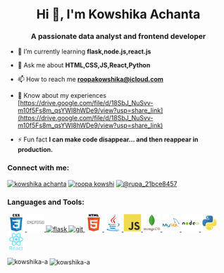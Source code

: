 <h1 align="center">Hi 👋, I'm Kowshika Achanta</h1>
<h3 align="center">A passionate data analyst and frontend developer</h3>

- 🌱 I’m currently learning **flask,node.js,react.js**

- 💬 Ask me about **HTML,CSS,JS,React,Python**

- 📫 How to reach me **roopakowshika@icloud.com**

- 📄 Know about my experiences [https://drive.google.com/file/d/18SbJ_NuSvv-m10f5Fs8m_qsYWI8hWDe9/view?usp=share_link](https://drive.google.com/file/d/18SbJ_NuSvv-m10f5Fs8m_qsYWI8hWDe9/view?usp=share_link)

- ⚡ Fun fact **I can make code disappear... and then reappear in production.**

<h3 align="left">Connect with me:</h3>
<p align="left">
<a href="https://www.linkedin.com/in/kowshika-a-b07b44243/" target="blank"><img align="center" src="https://raw.githubusercontent.com/rahuldkjain/github-profile-readme-generator/master/src/images/icons/Social/linked-in-alt.svg" alt="kowshika achanta" height="30" width="40" /></a>
<a href="[https://kaggle.com/roopa kowshi](https://www.kaggle.com/roopakowshi)" target="blank"><img align="center" src="https://raw.githubusercontent.com/rahuldkjain/github-profile-readme-generator/master/src/images/icons/Social/kaggle.svg" alt="roopa kowshi" height="30" width="40" /></a>
<a href="https://www.hackerearth.com/@rupa_21bce8457" target="blank"><img align="center" src="https://raw.githubusercontent.com/rahuldkjain/github-profile-readme-generator/master/src/images/icons/Social/hackerearth.svg" alt="@rupa_21bce8457" height="30" width="40" /></a>
</p>

<h3 align="left">Languages and Tools:</h3>
<p align="left"> <a href="https://www.w3schools.com/css/" target="_blank" rel="noreferrer"> <img src="https://raw.githubusercontent.com/devicons/devicon/master/icons/css3/css3-original-wordmark.svg" alt="css3" width="40" height="40"/> </a> <a href="https://expressjs.com" target="_blank" rel="noreferrer"> <img src="https://raw.githubusercontent.com/devicons/devicon/master/icons/express/express-original-wordmark.svg" alt="express" width="40" height="40"/> </a> <a href="https://flask.palletsprojects.com/" target="_blank" rel="noreferrer"> <img src="https://www.vectorlogo.zone/logos/pocoo_flask/pocoo_flask-icon.svg" alt="flask" width="40" height="40"/> </a> <a href="https://git-scm.com/" target="_blank" rel="noreferrer"> <img src="https://www.vectorlogo.zone/logos/git-scm/git-scm-icon.svg" alt="git" width="40" height="40"/> </a> <a href="https://www.w3.org/html/" target="_blank" rel="noreferrer"> <img src="https://raw.githubusercontent.com/devicons/devicon/master/icons/html5/html5-original-wordmark.svg" alt="html5" width="40" height="40"/> </a> <a href="https://www.java.com" target="_blank" rel="noreferrer"> <img src="https://raw.githubusercontent.com/devicons/devicon/master/icons/java/java-original.svg" alt="java" width="40" height="40"/> </a> <a href="https://developer.mozilla.org/en-US/docs/Web/JavaScript" target="_blank" rel="noreferrer"> <img src="https://raw.githubusercontent.com/devicons/devicon/master/icons/javascript/javascript-original.svg" alt="javascript" width="40" height="40"/> </a> <a href="https://www.mongodb.com/" target="_blank" rel="noreferrer"> <img src="https://raw.githubusercontent.com/devicons/devicon/master/icons/mongodb/mongodb-original-wordmark.svg" alt="mongodb" width="40" height="40"/> </a> <a href="https://www.mysql.com/" target="_blank" rel="noreferrer"> <img src="https://raw.githubusercontent.com/devicons/devicon/master/icons/mysql/mysql-original-wordmark.svg" alt="mysql" width="40" height="40"/> </a> <a href="https://nodejs.org" target="_blank" rel="noreferrer"> <img src="https://raw.githubusercontent.com/devicons/devicon/master/icons/nodejs/nodejs-original-wordmark.svg" alt="nodejs" width="40" height="40"/> </a> <a href="https://www.python.org" target="_blank" rel="noreferrer"> <img src="https://raw.githubusercontent.com/devicons/devicon/master/icons/python/python-original.svg" alt="python" width="40" height="40"/> </a> <a href="https://reactjs.org/" target="_blank" rel="noreferrer"> <img src="https://raw.githubusercontent.com/devicons/devicon/master/icons/react/react-original-wordmark.svg" alt="react" width="40" height="40"/> </a> </p>

<p><img align="left" src="https://github-readme-stats.vercel.app/api/top-langs?username=kowshika-a&show_icons=true&locale=en&layout=compact" alt="kowshika-a" /></p>

<p>&nbsp;<img align="center" src="https://github-readme-stats.vercel.app/api?username=kowshika-a&show_icons=true&locale=en" alt="kowshika-a" /></p>
